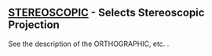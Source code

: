 ## [STEREOSCOPIC](https://nexus.hexagon.com/documentationcenter/bundle/MSC_Nastran_2022.4/page/Nastran_Combined_Book/qrg/casecontrol4b/TOC.STEREOSCOPIC.xhtml) - Selects Stereoscopic Projection

See the description of the  ORTHOGRAPHIC, etc. .


